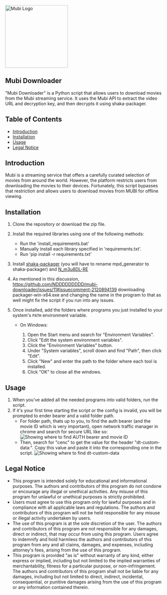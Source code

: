 <img src="https://mubi.com/MUBI-logo.png" alt="Mubi Logo" width="200"/>

## Mubi Downloader

"Mubi Downloader" is a Python script that allows users to download movies from the Mubi streaming service. It uses the Mubi API to extract the video URL and decryption key, and then decrypts it using shaka-packager.

## Table of Contents
- [Introduction](#Introduction)
- [Installation](#installation)
- [Usage](#usage)
- [Legal Notice](#legal-notice)

## Introduction
Mubi is a streaming service that offers a carefully curated selection of movies from around the world. However, the platform restricts users from downloading the movies to their devices. Fortunately, this script bypasses that restriction and allows users to download movies from MUBI for offline viewing.

## Installation
1. Clone the repository or download the zip file.
2. Install the required libraries using one of the following methods:
    * Run the 'install_requirements.bat'
    * Manually install each library specified in 'requirements.txt'.
    * Run 'pip install -r requirements.txt'
3. Install [shaka-packager](https://github.com/shaka-project/shaka-packager/releases) (you will have to rename mpd_generator to shaka-packager) and [N_m3u8DL-RE](https://github.com/nilaoda/N_m3u8DL-RE/releases)
4. As mentioned in this discussion, https://github.com/NDDDDDDDDD/mubi-downloader/issues/11#issuecomment-2120894139 downloading packager-win-x64.exe and changing the name in the program to that as well might fix the script if you run into any issues.
5. Once installed, add the folders where programs you just installed to your system's `PATH` environment variable. 

   - On Windows:

     1. Open the Start menu and search for "Environment Variables".
     2. Click "Edit the system environment variables".
     3. Click the "Environment Variables" button.
     4. Under "System variables", scroll down and find "Path", then click "Edit".
     5. Click "New" and enter the path to the folder where each tool is installed.
     6. Click "OK" to close all the windows.

## Usage

1. When you've added all the needed programs into valid folders, run the script.
2. If it's your first time starting the script or the config is invalid, you will be prompted to ender bearer and a valid folder path. 
   - For folder path, thats up to you, to find the auth bearer (and the movie ID which is very important), open network traffic manager in chrome and search for secure URL like so:
   ![Showing where to find AUTH bearer and movie ID](https://i.ibb.co/LQBQHcF/image.png)
   - Then, search for "cenc" to get the value for the header "dt-custom-data:". Copy this value and paste it into the corresponding one in the script.
   ![Showing where to find dt-custom-data](https://i.ibb.co/Hx4s269/image.png) 
## Legal Notice
- This program is intended solely for educational and informational purposes. The authors and contributors of this program do not condone or encourage any illegal or unethical activities. Any misuse of this program for unlawful or unethical purposes is strictly prohibited.
- Users must agree to use this program only for lawful purposes and in compliance with all applicable laws and regulations. The authors and contributors of this program will not be held responsible for any misuse or illegal activity undertaken by users.
- The use of this program is at the sole discretion of the user. The authors and contributors of this program are not responsible for any damages, direct or indirect, that may occur from using this program. Users agree to indemnify and hold harmless the authors and contributors of this program from any and all claims, damages, and expenses, including attorney's fees, arising from the use of this program.
- This program is provided "as is" without warranty of any kind, either express or implied, including but not limited to the implied warranties of merchantability, fitness for a particular purpose, or non-infringement. The authors and contributors of this program shall not be liable for any damages, including but not limited to direct, indirect, incidental, consequential, or punitive damages arising from the use of this program or any information contained therein.
